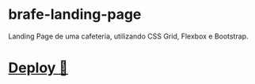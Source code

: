 # brafe-landing-page
 Landing Page de uma cafeteria, utilizando CSS Grid, Flexbox e Bootstrap.
<h1><a href="https://renyzeraa.github.io/brafe-landing-page/brafe/">Deploy 🚀</a></h1>
